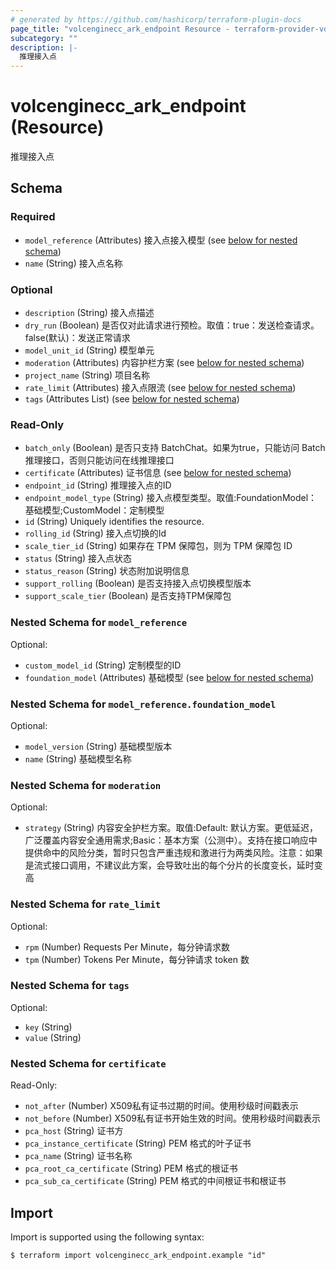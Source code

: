 ```yaml
---
# generated by https://github.com/hashicorp/terraform-plugin-docs
page_title: "volcenginecc_ark_endpoint Resource - terraform-provider-volcenginecc"
subcategory: ""
description: |-
  推理接入点
---
```


# volcenginecc_ark_endpoint (Resource)

推理接入点



<!-- schema generated by tfplugindocs -->
## Schema

### Required

- `model_reference` (Attributes) 接入点接入模型 (see [below for nested schema](#nestedatt--model_reference))
- `name` (String) 接入点名称

### Optional

- `description` (String) 接入点描述
- `dry_run` (Boolean) 是否仅对此请求进行预检。取值：true：发送检查请求。false(默认)：发送正常请求
- `model_unit_id` (String) 模型单元
- `moderation` (Attributes) 内容护栏方案 (see [below for nested schema](#nestedatt--moderation))
- `project_name` (String) 项目名称
- `rate_limit` (Attributes) 接入点限流 (see [below for nested schema](#nestedatt--rate_limit))
- `tags` (Attributes List) (see [below for nested schema](#nestedatt--tags))

### Read-Only

- `batch_only` (Boolean) 是否只支持 BatchChat。如果为true，只能访问 Batch 推理接口，否则只能访问在线推理接口
- `certificate` (Attributes) 证书信息 (see [below for nested schema](#nestedatt--certificate))
- `endpoint_id` (String) 推理接入点的ID
- `endpoint_model_type` (String) 接入点模型类型。取值:FoundationModel： 基础模型;CustomModel：定制模型
- `id` (String) Uniquely identifies the resource.
- `rolling_id` (String) 接入点切换的Id
- `scale_tier_id` (String) 如果存在 TPM 保障包，则为 TPM 保障包 ID
- `status` (String) 接入点状态
- `status_reason` (String) 状态附加说明信息
- `support_rolling` (Boolean) 是否支持接入点切换模型版本
- `support_scale_tier` (Boolean) 是否支持TPM保障包

<a id="nestedatt--model_reference"></a>
### Nested Schema for `model_reference`

Optional:

- `custom_model_id` (String) 定制模型的ID
- `foundation_model` (Attributes) 基础模型 (see [below for nested schema](#nestedatt--model_reference--foundation_model))

<a id="nestedatt--model_reference--foundation_model"></a>
### Nested Schema for `model_reference.foundation_model`

Optional:

- `model_version` (String) 基础模型版本
- `name` (String) 基础模型名称



<a id="nestedatt--moderation"></a>
### Nested Schema for `moderation`

Optional:

- `strategy` (String) 内容安全护栏方案。取值:Default: 默认方案。更低延迟，广泛覆盖内容安全通用需求;Basic：基本方案（公测中）。支持在接口响应中提供命中的风险分类，暂时只包含严重违规和激进行为两类风险。注意：如果是流式接口调用，不建议此方案，会导致吐出的每个分片的长度变长，延时变高


<a id="nestedatt--rate_limit"></a>
### Nested Schema for `rate_limit`

Optional:

- `rpm` (Number) Requests Per Minute，每分钟请求数
- `tpm` (Number) Tokens Per Minute，每分钟请求 token 数


<a id="nestedatt--tags"></a>
### Nested Schema for `tags`

Optional:

- `key` (String)
- `value` (String)


<a id="nestedatt--certificate"></a>
### Nested Schema for `certificate`

Read-Only:

- `not_after` (Number) X509私有证书过期的时间。使用秒级时间戳表示
- `not_before` (Number) X509私有证书开始生效的时间。使用秒级时间戳表示
- `pca_host` (String) 证书方
- `pca_instance_certificate` (String) PEM 格式的叶子证书
- `pca_name` (String) 证书名称
- `pca_root_ca_certificate` (String) PEM 格式的根证书
- `pca_sub_ca_certificate` (String) PEM 格式的中间根证书和根证书

## Import

Import is supported using the following syntax:

```shell
$ terraform import volcenginecc_ark_endpoint.example "id"
```
